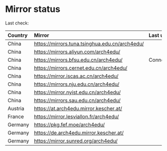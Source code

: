 <script src="./time.js"></script>
# Mirror status
Last check: <script type="text/javascript">localize(1739312431.6766307);</script>

|Country|Mirror|Last update|
|:------|:-----|:----------|
|China|https://mirrors.tuna.tsinghua.edu.cn/arch4edu/|<script type="text/javascript">localize(1739169766);</script>|
|China|https://mirrors.aliyun.com/arch4edu/|<script type="text/javascript">localize(1739169766);</script>|
|China|https://mirrors.bfsu.edu.cn/arch4edu/|ConnectionError|
|China|https://mirrors.cernet.edu.cn/arch4edu/|<script type="text/javascript">localize(1739169766);</script>|
|China|https://mirror.iscas.ac.cn/arch4edu/|<script type="text/javascript">localize(1739169766);</script>|
|China|https://mirrors.nju.edu.cn/arch4edu/|<script type="text/javascript">localize(1739169766);</script>|
|China|https://mirror.nyist.edu.cn/arch4edu/|<script type="text/javascript">localize(1739169766);</script>|
|China|https://mirrors.sau.edu.cn/arch4edu/|<script type="text/javascript">localize(1731653531);</script>|
|Austria|https://at.arch4edu.mirror.kescher.at/|<script type="text/javascript">localize(1739169766);</script>|
|France|https://mirror.lesviallon.fr/arch4edu/|<script type="text/javascript">localize(1739169766);</script>|
|Germany|https://pkg.fef.moe/arch4edu/|<script type="text/javascript">localize(1739169766);</script>|
|Germany|https://de.arch4edu.mirror.kescher.at/|<script type="text/javascript">localize(1739169766);</script>|
|Germany|https://mirror.sunred.org/arch4edu/|<script type="text/javascript">localize(1739169766);</script>|

<script src="./tablefilter/tablefilter.js"></script>
<script src="./table.js"></script>